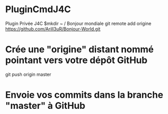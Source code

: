 PluginCmdJ4C
============

Plugin Privée  J4C
$mkdir ~ / Bonjour mondiale 
git remote add origine https://github.com/Arill3uR/Bonjour-World.git 
# Crée une "origine" distant nommé pointant vers votre dépôt GitHub

git push origin master 
# Envoie vos commits dans la branche "master" à GitHub
